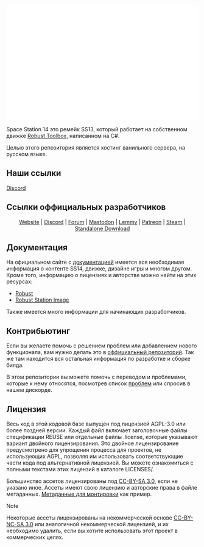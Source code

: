 <div class="header" align="center">
<img alt="Space Station 14" width="auto" height="300" src="https://raw.githubusercontent.com/OpenSpace14/space-station/refs/heads/master/image.png">
</div>

Space Station 14 это ремейк SS13, который работает на собственном движке [Robust Toolbox](https://github.com/space-wizards/RobustToolbox), написанном на C#.

Целью этого репозитория является хостинг ванильного сервера, на русском языке.

## Наши ссылки

[Discord](https://discord.gg/KtHkxwrFnU)

## Ссылки оффициальных разработчиков

<div class="header" align="center">

[Website](https://spacestation14.com/) | [Discord](https://discord.ss14.io/) | [Forum](https://forum.spacestation14.com/) | [Mastodon](https://mastodon.gamedev.place/@spacestation14) | [Lemmy](https://lemmy.spacestation14.com/) | [Patreon](https://www.patreon.com/spacestation14) | [Steam](https://store.steampowered.com/app/1255460/Space_Station_14/) | [Standalone Download](https://spacestation14.com/about/nightlies/)

</div>

## Документация

На официальном сайте с [документацией](https://docs.spacestation14.com/) имеется вся необходимая информация о контенте SS14, движке, дизайне игры и многом другом.
Кроме того, информацию о лицензиях и авторстве можно найти на этих ресурсах:
- [Robust 	](https://docs.spacestation14.com/en/specifications/robust-generic-attribution.html)
- [Robust Station Image](https://docs.spacestation14.com/en/specifications/robust-station-image.html)

Также имеется много информации для начинающих разработчиков.

## Контрибьютинг

Если вы желаете помочь с решением проблем или добавлением нового функционала, вам нужно делать это в [оффициальный репозиторий](https://github.com/space-wizards/space-station-14). Так же там находится вся остальная информация по разработке и сборке билда.

В этом репозитории вы можете помочь с переводом и проблемами, которые к нему относятся, посмотрев список [проблем](https://github.com/lzk228/space-axolotl-14/issues) или спросив в нашем дискорде.

## Лицензия

Весь код в этой кодовой базе выпущен под лицензией AGPL-3.0 или более поздней версии. Каждый файл включает заголовочные файлы спецификации REUSE или отдельные файлы .license, которые указывают вариант двойного лицензирования. Это двойное лицензирование предусмотрено для упрощения процесса для проектов, не использующих AGPL, позволяя им использовать соответствующие части кода под альтернативной лицензией. Вы можете ознакомиться с полными текстами этих лицензий в каталоге LICENSES/.

Большинство ассетов лицензированы под [CC-BY-SA 3.0](https://creativecommons.org/licenses/by-sa/3.0/), если не указано иное. Ассеты имеют свою лицензию и авторские права в файле метаданных. [Метаданные для монтировки](https://github.com/space-wizards/space-station-14/blob/master/Resources/Textures/Objects/Tools/crowbar.rsi/meta.json) как пример.

> [!NOTE]
> Некоторые ассеты лицензированы на некоммерческой основе [CC-BY-NC-SA 3.0](https://creativecommons.org/licenses/by-nc-sa/3.0/) или аналогичной некоммерческой лицензией, и их необходимо удалить, если вы хотите использовать этот проект в коммерческих целях.
